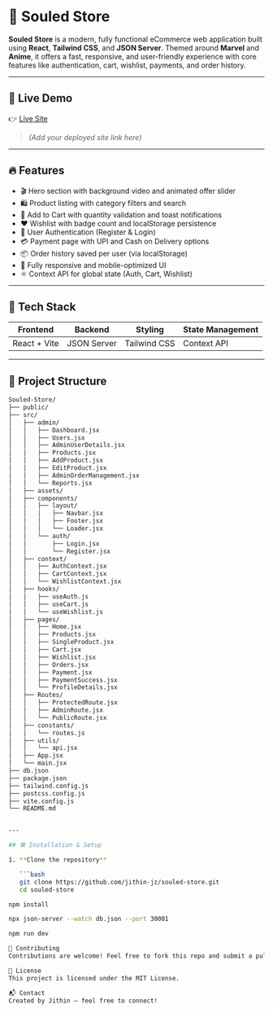 # 🛒 Souled Store

**Souled Store** is a modern, fully functional eCommerce web application built using **React**, **Tailwind CSS**, and **JSON Server**. Themed around **Marvel** and **Anime**, it offers a fast, responsive, and user-friendly experience with core features like authentication, cart, wishlist, payments, and order history.

---

## 🚀 Live Demo

👉 [Live Site](#)  
> _(Add your deployed site link here)_

---

## 🔥 Features

- 🎬 Hero section with background video and animated offer slider
- 🛍️ Product listing with category filters and search
- 🛒 Add to Cart with quantity validation and toast notifications
- ❤️ Wishlist with badge count and localStorage persistence
- 🔐 User Authentication (Register & Login)
- 💳 Payment page with UPI and Cash on Delivery options
- 📦 Order history saved per user (via localStorage)
- 📱 Fully responsive and mobile-optimized UI
- ⚛️ Context API for global state (Auth, Cart, Wishlist)

---

## 🧱 Tech Stack

| Frontend     | Backend      | Styling       | State Management |
|--------------|--------------|---------------|------------------|
| React + Vite | JSON Server  | Tailwind CSS  | Context API      |

---

## 📁 Project Structure

```bash
Souled-Store/
├── public/                         
├── src/                            
│   ├── admin/                     
│   │   ├── Dashboard.jsx
│   │   ├── Users.jsx
│   │   ├── AdminUserDetails.jsx
│   │   ├── Products.jsx
│   │   ├── AddProduct.jsx
│   │   ├── EditProduct.jsx
│   │   ├── AdminOrderManagement.jsx
│   │   └── Reports.jsx
│   ├── assets/                     
│   ├── components/                 
│   │   ├── layout/                 
│   │   │   ├── Navbar.jsx
│   │   │   ├── Footer.jsx
│   │   │   └── Loader.jsx
│   │   └── auth/                  
│   │       ├── Login.jsx
│   │       └── Register.jsx
│   ├── context/                   
│   │   ├── AuthContext.jsx
│   │   ├── CartContext.jsx
│   │   └── WishlistContext.jsx
│   ├── hooks/                      
│   │   ├── useAuth.js
│   │   ├── useCart.js
│   │   └── useWishlist.js
│   ├── pages/                      
│   │   ├── Home.jsx
│   │   ├── Products.jsx
│   │   ├── SingleProduct.jsx
│   │   ├── Cart.jsx
│   │   ├── Wishlist.jsx
│   │   ├── Orders.jsx
│   │   ├── Payment.jsx
│   │   ├── PaymentSuccess.jsx
│   │   └── ProfileDetails.jsx
│   ├── Routes/                     
│   │   ├── ProtectedRoute.jsx
│   │   ├── AdminRoute.jsx
│   │   └── PublicRoute.jsx
│   ├── constants/                  
│   │   └── routes.js
│   ├── utils/                      
│   │   └── api.jsx
│   ├── App.jsx                     
│   └── main.jsx                    
├── db.json                         
├── package.json                    
├── tailwind.config.js              
├── postcss.config.js               
├── vite.config.js                  
└── README.md                       


---

## 🛠️ Installation & Setup

1. **Clone the repository**

   ```bash
   git clone https://github.com/jithin-jz/souled-store.git
   cd souled-store

npm install

npx json-server --watch db.json --port 30001

npm run dev

🤝 Contributing
Contributions are welcome! Feel free to fork this repo and submit a pull request with improvements or bug fixes.

📄 License
This project is licensed under the MIT License.

📬 Contact
Created by Jithin – feel free to connect!